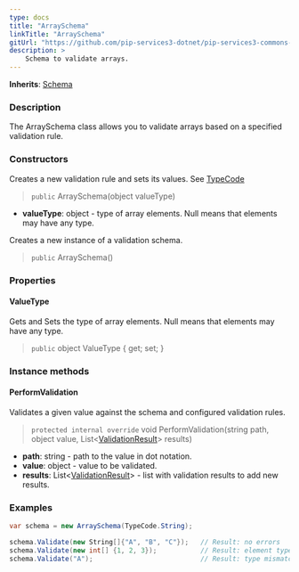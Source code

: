 ```yaml
---
type: docs
title: "ArraySchema"
linkTitle: "ArraySchema"
gitUrl: "https://github.com/pip-services3-dotnet/pip-services3-commons-dotnet"
description: >
    Schema to validate arrays.
---
```


**Inherits**: [Schema](../schema)

### Description

The ArraySchema class allows you to validate arrays based on a specified validation rule.

### Constructors
Creates a new validation rule and sets its values.
See [TypeCode](../../convert/type_code)

> `public` ArraySchema(object valueType)

- **valueType**: object - type of array elements. Null means that elements may have any type.


Creates a new instance of a validation schema.

> `public` ArraySchema()


### Properties

#### ValueType
Gets and Sets the type of array elements.
Null means that elements may have any type.

> `public` object ValueType { get; set; }

### Instance methods


#### PerformValidation
Validates a given value against the schema and configured validation rules.

> `protected internal override` void PerformValidation(string path, object value, List<[ValidationResult](../validation_result)> results)

- **path**: string - path to the value in dot notation.
- **value**: object - value to be validated.
- **results**: List<[ValidationResult](../validation_result)> - list with validation results to add new results.


### Examples 
```cs
var schema = new ArraySchema(TypeCode.String);

schema.Validate(new String[]{"A", "B", "C"});   // Result: no errors
schema.Validate(new int[] {1, 2, 3});           // Result: element type mismatch
schema.Validate("A");                           // Result: type mismatch      

```
